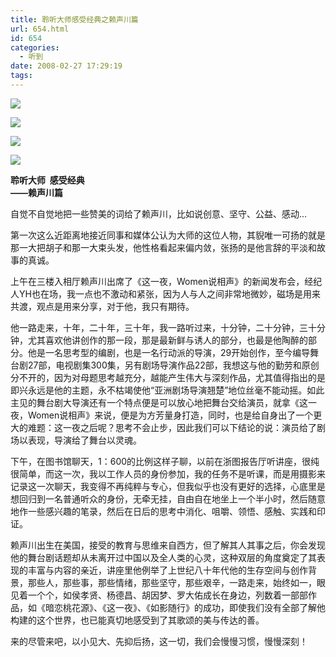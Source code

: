 ```yaml
---
title: 聆听大师感受经典之赖声川篇
url: 654.html
id: 654
categories:
  - 听到
date: 2008-02-27 17:29:19
tags:
---
```


![](http://photo.guolaijie.com/rooufer/attachments/month_0803/u200831172537.jpg)  
  
![](http://photo.guolaijie.com/rooufer/attachments/month_0803/620083117262.jpg)  
  
![](http://photo.guolaijie.com/rooufer/attachments/month_0803/9200831172621.jpg)  
  
![](http://photo.guolaijie.com/rooufer/attachments/month_0803/c200831172636.jpg)  
  

**聆听大师  感受经典  
——赖声川篇**

  
自觉不自觉地把一些赞美的词给了赖声川，比如说创意、坚守、公益、感动…  
  
第一次这么近距离地接近同事和媒体公认为大师的这位人物，其貎唯一可扬的就是那一大把胡子和那一大束头发，他性格看起来偏内敛，张扬的是他言辞的平淡和故事的真诚。  
  
上午在三楼入相厅赖声川出席了《这一夜，Women说相声》的新闻发布会，经纪人YH也在场，我一点也不激动和紧张，因为人与人之间非常地微妙，磁场是用来共渡，观点是用来分享，对于他，我只有期待。  
  
他一路走来，十年，二十年，三十年，我一路听过来，十分钟，二十分钟，三十分钟，尤其喜欢他讲创作的那一段，那是最新鲜与诱人的部分，也最是他陶醉的部分。他是一名思考型的编剧，也是一名行动派的导演，29开始创作，至今编导舞台剧27部，电视剧集300集，另有剧场导演作品22部，我想这与他的勤劳和原创分不开的，因为对母题思考越充分，越能产生伟大与深刻作品，尤其值得指出的是即兴永远是他的主题，永不枯竭使他“亚洲剧场导演翘楚”地位丝毫不能动摇。如此主见的舞台剧大导演还有一个特点便是可以放心地把舞台交给演员，就拿《这一夜，Women说相声》来说，便是为方芳量身打造，同时，也是给自身出了一个更大的难题：这一夜之后呢？思考不会止步，因此我们可以下结论的说：演员给了剧场以表现，导演给了舞台以灵魂。  
  
下午，在图书馆聊天，1：600的比例这样子聊，以前在浙图报告厅听讲座，很纯很简单，而这一次，我以工作人员的身份参加，我的任务不是听课，而是用摄影来记录这一次聊天，我变得不再纯粹与专心，但我似乎也没有更好的选择，心底里是想回归到一名普通听众的身份，无牵无挂，自由自在地坐上一个半小时，然后随意地作一些感兴趣的笔录，然后在日后的思考中消化、咀嚼、领悟、感触、实践和印证。  
  
赖声川出生在美国，接受的教育与思维来自西方，但了解其人其事之后，你会发现他的舞台剧话题却从未离开过中国以及全人类的心灵，这种双层的角度奠定了其表现的丰富与内容的亲近，讲座里他例举了上世纪八十年代他的生存空间与创作背景，那些人，那些事，那些情绪，那些坚守，那些艰辛，一路走来，始终如一，眼见着一个个，如侯孝贤、杨德昌、胡因梦、罗大佑成长在身边，列数着一部部作品，如《暗恋桃花源》、《这一夜》、《如影随行》的成功，即使我们没有全部了解他构建的这个世界，也已能真切地感受到了其歌颂的美与传达的善。  
  
来的尽管来吧，以小见大、先抑后扬，这一切，我们会慢慢习惯，慢慢深刻！